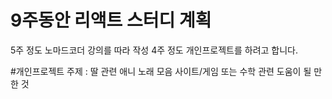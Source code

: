 # 9주동안 리액트 스터디 계획
5주 정도 노마드코더 강의를 따라 작성
4주 정도 개인프로젝트를 하려고 합니다.

#개인프로젝트 주제 : 딸 관련 애니 노래 모음 사이트/게임 또는 수학 관련 도움이 될 만한 것 
